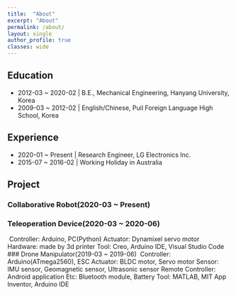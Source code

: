 ```yaml
---
title:  "About"
excerpt: "About"
permalink: /about/
layout: single
author_profile: true
classes: wide
---
```


## Education

- 2012-03 ~ 2020-02 \| B.E., Mechanical Engineering, Hanyang University, Korea
- 2009-03 ~ 2012-02 \| English/Chinese, Puil Foreign Language High School, Korea

## Experience

- 2020-01 ~ Present \| Research Engineer, LG Electronics Inc.
- 2015-07 ~ 2016-02 \| Working Holiday in Australia

## Project

### Collaborative Robot(2020-03 ~ Present)

### Teleoperation Device(2020-03 ~ 2020-06)
<img src="{{ site.url }}{{ site.baseurl }}/assets/images/teleoperation.png" alt="">  
Controller: Arduino, PC(Python)  
Actuator: Dynamixel servo motor  
Hardware: made by 3d printer  
Tool: Creo, Arduino IDE, Visual Studio Code  
### Drone Manipulator(2019-03 ~ 2019-06)
<img src="{{ site.url }}{{ site.baseurl }}/assets/images/droneManipulator.jpg" alt="">  
Controller: Arduino(ATmega2560), ESC  
Actuator: BLDC motor, Servo motor  
Sensor: IMU sensor, Geomagnetic sensor, Ultrasonic sensor  
Remote Controller: Android application  
Etc: Bluetooth module, Battery  
Tool: MATLAB, MIT App Inventor, Arduino IDE  
